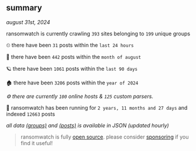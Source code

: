 
## summary
_august 31st, 2024_

ransomwatch is currently crawling `393` sites belonging to `199` unique groups

⏲ there have been `31` posts within the `last 24 hours`

🦈 there have been `442` posts within the `month of august`

🪐 there have been `1061` posts within the `last 90 days`

🏚 there have been `3206` posts within the `year of 2024`

_⚙️ there are currently `100` online hosts & `125` custom parsers._

🦕 ransomwatch has been running for `2 years, 11 months and 27 days` and indexed `12663` posts

_all data  [(groups)](http://ransomwhat.telemetry.ltd/groups) and [(posts)](http://ransomwhat.telemetry.ltd/posts) is available in JSON (updated hourly)_

> ransomwatch is fully [open source](https://github.com/joshhighet/ransomwatch#ransomwatch--). please consider [sponsoring](https://github.com/sponsors/joshhighet) if you find it useful!
